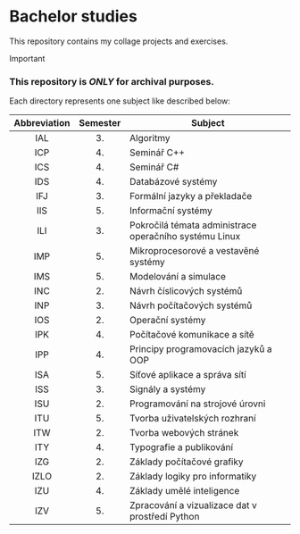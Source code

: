 # Bachelor studies

This repository contains my collage projects and exercises.

> [!IMPORTANT]
> ### **This repository is *ONLY* for archival purposes.**

Each directory represents one subject like described below:

| Abbreviation | Semester | Subject |
| :----------: | :------: | ------- |
|          IAL | 3. | Algoritmy |
|          ICP | 4. | Seminář C++ |
|          ICS | 4. | Seminář C# |
|          IDS | 4. | Databázové systémy |
|          IFJ | 3. | Formální jazyky a překladače |
|          IIS | 5. | Informační systémy |
|          ILI | 3. | Pokročilá témata administrace operačního systému Linux |
|          IMP | 5. | Mikroprocesorové a vestavěné systémy |
|          IMS | 5. | Modelování a simulace |
|          INC | 2. | Návrh číslicových systémů |
|          INP | 3. | Návrh počítačových systémů |
|          IOS | 2. | Operační systémy |
|          IPK | 4. | Počítačové komunikace a sítě |
|          IPP | 4. | Principy programovacích jazyků a OOP |
|          ISA | 5. | Síťové aplikace a správa sítí |
|          ISS | 3. | Signály a systémy |
|          ISU | 2. | Programování na strojové úrovni |
|          ITU | 5. | Tvorba uživatelských rozhraní |
|          ITW | 2. | Tvorba webových stránek |
|          ITY | 4. | Typografie a publikování |
|          IZG | 2. | Základy počítačové grafiky |
|         IZLO | 2. | Základy logiky pro informatiky |
|          IZU | 4. | Základy umělé inteligence |
|          IZV | 5. | Zpracování a vizualizace dat v prostředí Python |
